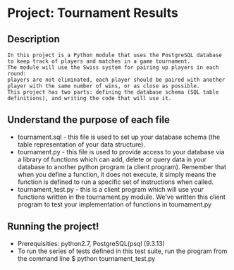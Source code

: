 # Project: Tournament Results

## Description
    In this project is a Python module that uses the PostgreSQL database to keep track of players and matches in a game tournament.
    The module will use the Swiss system for pairing up players in each round: 
    players are not eliminated, each player should be paired with another player with the same number of wins, or as close as possible.
    This project has two parts: defining the database schema (SQL table definitions), and writing the code that will use it.


## Understand the purpose of each file
 * tournament.sql  - this file is used to set up your database schema (the table representation of your data structure).
 * tournament.py - this file is used to provide access to your database via a library of functions which can add, delete or query data in your database to another python program (a client program). Remember that when you define a function, it does not execute, it simply means the function is defined to run a specific set of instructions when called.
 * tournament_test.py - this is a client program which will use your functions written in the tournament.py module. We've written this client program to test your implementation of functions in tournament.py


## Running the project!
 * Prerequisities: python2.7, PostgreSQL(psql (9.3.13)
 * To run the series of tests defined in this test suite, run the program from the command line 
    $ python tournament_test.py 




